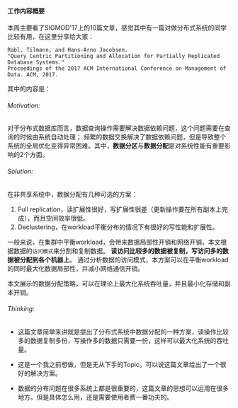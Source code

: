 #### 工作内容概要
本周主要看了SIGMOD'17上的10篇文章，感觉其中有一篇对做分布式系统的同学比较有用，在这里分享给大家：

    Rabl, Tilmann, and Hans-Arno Jacobsen. 
    "Query Centric Partitioning and Allocation for Partially Replicated Database Systems." 
    Proceedings of the 2017 ACM International Conference on Management of Data. ACM, 2017.

其中的内容是：

###### Motivation:
对于分布式数据库而言，数据查询操作需要解决数据依赖问题，这个问题需要在查询的时候由系统自动处理；
频繁的数据交换解决了数据依赖问题，但是导致整个系统的全局优化变得异常困难。其中，**数据分区**与**数据分配**是对系统性能有重要影响的2个方面。

###### Solution:
在非共享系统中，数据分配有几种可选的方案：
1. Full replication，读扩展性很好，写扩展性很差（更新操作要在所有副本上完成），而且空间效率很低。
2. Declustering，在workload平衡分布的情况下有很好的写性能和扩展性。

一般来说，在集群中平衡workload，会带来数据局部性开销和网络开销。本文根据数据的`访问模式`来分割和复制数据。
**读访问比较多的数据被复制，写访问多的数据被分配到各个机器上**。
通过分析数据的访问模式，本方案可以在平衡workload的同时最大化数据局部性，并减小网络通信开销。

本文展示的数据分配策略，可以在理论上最大化系统吞吐量，并且最小化存储和副本开销。

###### Thinking:
- 这篇文章简单来讲就是提出了分布式系统中数据分配的一种方案，读操作比较多的数据复制多份，写操作多的数据只需要一份，这样可以最大化系统的吞吐量。

- 这是一个我之前想做，但是无从下手的Topic。可以说这篇文章给出了一个很好的解决方案。

- 数据的分布问题在很多系统上都是很重要的，这篇文章的思想可以运用在很多地方。但是具体怎么用，还是需要使用者费一番功夫的。
